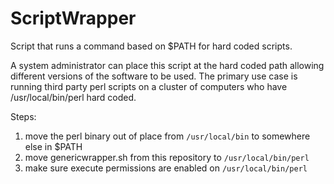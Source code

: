 # ScriptWrapper
Script that runs a command based on $PATH for hard coded scripts.

A system administrator can place this script at the hard coded path allowing different versions of the software to be used.
The primary use case is running third party perl scripts on a cluster of computers who have /usr/local/bin/perl hard coded.

Steps:
1. move the perl binary out of place from `/usr/local/bin` to somewhere else in $PATH
2. move genericwrapper.sh from this repository to `/usr/local/bin/perl`
3. make sure execute permissions are enabled on `/usr/local/bin/perl`



